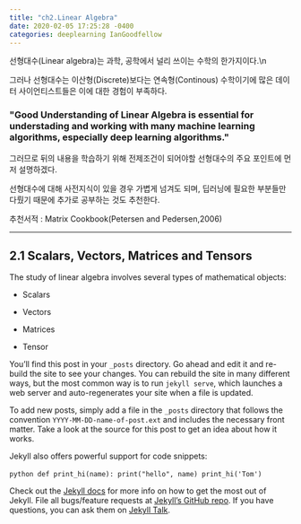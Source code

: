 ```yaml
---
title: "ch2.Linear Algebra"
date: 2020-02-05 17:25:28 -0400
categories: deeplearning IanGoodfellow
---
```


<Abstract>
  
  선형대수(Linear algebra)는 과학, 공학에서 널리 쓰이는 수학의 한가지이다.\n
  
  그러나 선형대수는 이산형(Discrete)보다는 연속형(Continous) 수학이기에 많은 데이터 사이언티스트들은 이에 대한 경험이 부족하다.
  
  ### "Good Understanding of Linear Algebra is essential for understading and working with many machine learning algorithms, especially deep learning algorithms."
  
  그러므로 뒤의 내용을 학습하기 위해 전제조건이 되어야할 선형대수의 주요 포인트에 먼저 설명하겠다.
  
  선형대수에 대해 사전지식이 있을 경우 가볍게 넘겨도 되며, 딥러닝에 필요한 부분들만 다뤘기 때문에 추가로 공부하는 것도 추천한다.
  
  추천서적 : Matrix Cookbook(Petersen and Pedersen,2006)
  
----------------

## 2.1 Scalars, Vectors, Matrices and Tensors

The study of linear algebra involves several types of mathematical objects:

- Scalars

- Vectors

- Matrices

- Tensor


You’ll find this post in your `_posts` directory. Go ahead and edit it and re-build the site to see your changes. You can rebuild the site in many different ways, but the most common way is to run `jekyll serve`, which launches a web server and auto-regenerates your site when a file is updated.

To add new posts, simply add a file in the `_posts` directory that follows the convention `YYYY-MM-DD-name-of-post.ext` and includes the necessary front matter. Take a look at the source for this post to get an idea about how it works.

Jekyll also offers powerful support for code snippets:

​```python
def print_hi(name):
  print("hello", name)
print_hi('Tom')
​```

Check out the [Jekyll docs][jekyll-docs] for more info on how to get the most out of Jekyll. File all bugs/feature requests at [Jekyll’s GitHub repo][jekyll-gh]. If you have questions, you can ask them on [Jekyll Talk][jekyll-talk].

[jekyll-docs]: https://jekyllrb.com/docs/home
[jekyll-gh]:   https://github.com/jekyll/jekyll
[jekyll-talk]: https://talk.jekyllrb.com/
